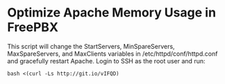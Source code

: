 # Optimize Apache Memory Usage in FreePBX

This script will change the StartServers, MinSpareServers, MaxSpareServers, and MaxClients variables in /etc/httpd/conf/httpd.conf and gracefully restart Apache. Login to SSH as the root user and run:

    bash <(curl -Ls http://git.io/vIFQD)